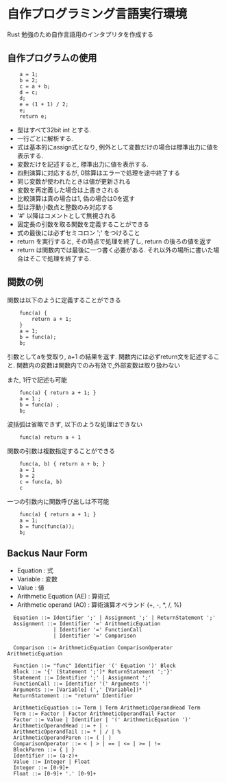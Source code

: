 # 自作プログラミング言語実行環境
Rust 勉強のため自作言語用のインタプリタを作成する

## 自作プログラムの使用 

```
    a = 1;
    b = 2;
    c = a + b;
    d = c;
    d;
    e = (1 + 1) / 2;
    e;
    return e;
```

 - 型はすべて32bit int とする.
 - 一行ごとに解析する.
 - 式は基本的にassign式となり, 例外として変数だけの場合は標準出力に値を表示する.
 - 変数だけを記述すると, 標準出力に値を表示する. 
 - 四則演算に対応するが, 0除算はエラーで処理を途中終了する 
 - 同じ変数が使われたときは値が更新される
 - 変数を再定義した場合は上書きされる
 - 比較演算は真の場合は1, 偽の場合は0を返す
 - 型は浮動小数点と整数のみ対応する
 - '#' 以降はコメントとして無視される
 - 固定長の引数を取る関数を定義することができる
 - 式の最後には必ずセミコロン ';' をつけること
 - return を実行すると, その時点で処理を終了し, return の後ろの値を返す
 - return は関数内では最後に一つ書く必要がある. それ以外の場所に書いた場合はそこで処理を終了する.

## 関数の例
関数は以下のように定義することができる
```
    func(a) {
        return a + 1;
    }
    a = 1;
    b = func(a);
    b;
```

引数としてaを受取り, a+1 の結果を返す.
関数内には必ずreturn文を記述すること.
関数内の変数は関数内でのみ有効で,外部変数は取り扱わない

また, 1行で記述も可能
```
    func(a) { return a + 1; } 
    a = 1 ;
    b = func(a) ;
    b;
```

波括弧は省略できず, 以下のような処理はできない
```:エラー
    func(a) return a + 1
```

関数の引数は複数指定することができる
```
    func(a, b) { return a + b; }
    a = 1
    b = 2
    c = func(a, b)
    c
```

一つの引数内に関数呼び出しは不可能
```エラー
    func(a) { return a + 1; }
    a = 1;
    b = func(func(a));
    b;
```

## Backus Naur Form
- Equation : 式
- Variable : 変数
- Value : 値
- Arithmetic Equation (AE) : 算術式 
- Arithmetic operand (AO) : 算術演算オペランド (+, -, *, /, %)
```
  Equation ::= Identifier ';' | Assignment ';' | ReturnStatement ';'
  Assignment ::= Identifier '=' ArithmeticEquation
               | Identifier '=' FunctionCall
               | Identifier '=' Comparison
               
  Comparison ::= ArithmeticEquation ComparisonOperator ArithmeticEquation
 
  Function ::= "func" Identifier '(' Equation ')' Block
  Block ::= '{' (Statement ';')* ReturnStatement ';'}'
  Statement ::= Identifier ';' | Assignment ';'
  FunctionCall ::= Identifier '(' Arguments ')'
  Arguments ::= [Variable] (',' [Variable])*
  ReturnStatement ::= "return" Identifier
  
  ArithmeticEquation ::= Term | Term ArithmeticOperandHead Term
  Term ::= Factor | Factor ArithmeticOperandTail Factor
  Factor ::= Value | Identifier | '(' ArithmeticEquation ')'
  ArithmeticOperandHead ::= + | -
  ArithmeticOperandTail ::= * | / | %  
  ArithmeticOperandParen ::= ( | )
  ComparisonOperator ::= < | > | == | <= | >= | !=
  BlockParen ::= { | }
  Identifier ::= (a-z)+
  Value ::= Integer | Float
  Integer ::= [0-9]+
  Float ::= [0-9]+ '.' [0-9]+
```